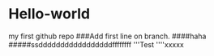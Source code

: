 # Hello-world
my first github repo
###Add first line on branch.
####haha
#####ssdddddddddddddddddffffffff
'''Test
''''xxxxx